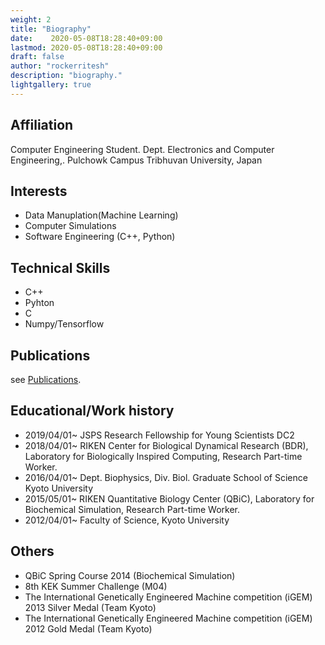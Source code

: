 ```yaml
---
weight: 2
title: "Biography"
date:    2020-05-08T18:28:40+09:00
lastmod: 2020-05-08T18:28:40+09:00
draft: false
author: "rockerritesh"
description: "biography."
lightgallery: true
---
```


## Affiliation

Computer Engineering Student.
Dept. Electronics and Computer Engineering,.
Pulchowk Campus
Tribhuvan University, Japan

## Interests

- Data Manuplation(Machine Learning)
- Computer Simulations
- Software Engineering (C++, Python)

## Technical Skills

- C++
- Pyhton
- C
- Numpy/Tensorflow


## Publications

see [Publications](/posts).

## Educational/Work history

- 2019/04/01~ JSPS Research Fellowship for Young Scientists DC2
- 2018/04/01~ RIKEN Center for Biological Dynamical Research (BDR), Laboratory for Biologically Inspired Computing, Research Part-time Worker.
- 2016/04/01~ Dept. Biophysics, Div. Biol. Graduate School of Science Kyoto University
- 2015/05/01~ RIKEN Quantitative Biology Center (QBiC), Laboratory for Biochemical Simulation, Research Part-time Worker.
- 2012/04/01~ Faculty of Science, Kyoto University

## Others

- QBiC Spring Course 2014 (Biochemical Simulation)
- 8th KEK Summer Challenge (M04)
- The International Genetically Engineered Machine competition (iGEM) 2013 Silver Medal (Team Kyoto)
- The International Genetically Engineered Machine competition (iGEM) 2012 Gold Medal (Team Kyoto) 

